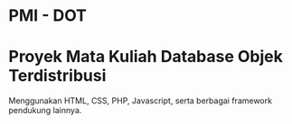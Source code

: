 # PMI - DOT

# Proyek Mata Kuliah Database Objek Terdistribusi
Menggunakan HTML, CSS, PHP, Javascript, serta berbagai framework pendukung lainnya.
